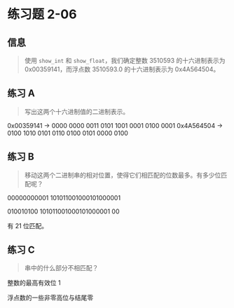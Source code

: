 # 练习题 2-06

## 信息

>使用 `show_int` 和 `show_float`，我们确定整数 3510593 的十六进制表示为 0x00359141，而浮点数 3510593.0 的十六进制表示为 0x4A564504。

## 练习 A

> 写出这两个十六进制值的二进制表示。

0x00359141 -> 0000 0000 0011 0101 1001 0001 0100 0001
0x4A564504 -> 0100 1010 0101 0110 0100 0101 0000 0100

## 练习 B

> 移动这两个二进制串的相对位置，使得它们相匹配的位数最多。有多少位匹配呢？

00000000001 101011001000101000001

010010100 101011001000101000001 00

有 21 位匹配。

## 练习 C

> 串中的什么部分不相匹配？

整数的最高有效位 1

浮点数的一些非零高位与结尾零